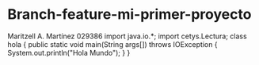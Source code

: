 # Branch-feature-mi-primer-proyecto
Maritzell A. Martínez 029386
import java.io.*;
import cetys.Lectura;
class hola
{
public static void main(String args[]) throws IOException
{
System.out.println("Hola Mundo");
}
}
